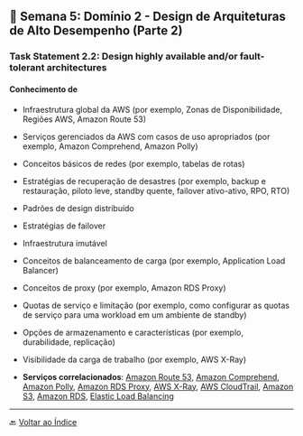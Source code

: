 ## 📅 Semana 5: Domínio 2 - Design de Arquiteturas de Alto Desempenho (Parte 2)

### Task Statement 2.2: Design highly available and/or fault-tolerant architectures

#### Conhecimento de

- Infraestrutura global da AWS (por exemplo, Zonas de Disponibilidade, Regiões AWS, Amazon Route 53)

- Serviços gerenciados da AWS com casos de uso apropriados (por exemplo, Amazon Comprehend, Amazon Polly)

- Conceitos básicos de redes (por exemplo, tabelas de rotas)

- Estratégias de recuperação de desastres (por exemplo, backup e restauração, piloto leve, standby quente, failover ativo-ativo, RPO, RTO)

- Padrões de design distribuído

- Estratégias de failover

- Infraestrutura imutável

- Conceitos de balanceamento de carga (por exemplo, Application Load Balancer)

- Conceitos de proxy (por exemplo, Amazon RDS Proxy)

- Quotas de serviço e limitação (por exemplo, como configurar as quotas de serviço para uma workload em um ambiente de standby)

- Opções de armazenamento e características (por exemplo, durabilidade, replicação)

- Visibilidade da carga de trabalho (por exemplo, AWS X-Ray)

- **Serviços correlacionados**: [Amazon Route 53](https://docs.aws.amazon.com/route53/index.html), [Amazon Comprehend](https://docs.aws.amazon.com/comprehend/index.html), [Amazon Polly](https://docs.aws.amazon.com/polly/index.html), [Amazon RDS Proxy](https://docs.aws.amazon.com/rdsproxy/index.html), [AWS X-Ray](https://docs.aws.amazon.com/xray/index.html), [AWS CloudTrail](https://docs.aws.amazon.com/cloudtrail/index.html), [Amazon S3](https://docs.aws.amazon.com/s3/index.html), [Amazon RDS](https://docs.aws.amazon.com/rds/index.html), [Elastic Load Balancing](https://docs.aws.amazon.com/elasticloadbalancing/index.html)



---

🔙 [Voltar ao Índice](../../../index.md)

